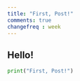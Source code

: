 ```yaml
---
title: "First, Post!"
comments: true
changefreq : week
---
```


## Hello!

```python
print("First, Post!")
```
